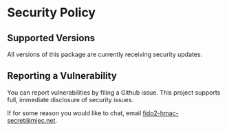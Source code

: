 # Security Policy

## Supported Versions

All versions of this package are currently receiving security updates.

## Reporting a Vulnerability

You can report vulnerabilities by filing a Github issue. This project supports full, immediate disclosure of security issues.

If for some reason you would like to chat, email fido2-hmac-secret@mjec.net.